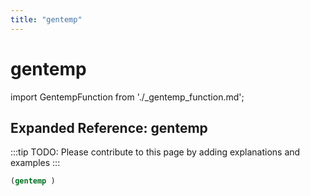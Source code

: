 ```yaml
---
title: "gentemp"
---
```


# gentemp

import GentempFunction from './_gentemp_function.md';

<GentempFunction />

## Expanded Reference: gentemp

:::tip
TODO: Please contribute to this page by adding explanations and examples
:::

```lisp
(gentemp )
```
